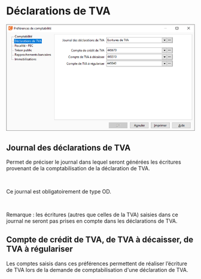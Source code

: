 # Déclarations de TVA

![](OngletDeclarationsTVA.png)


## Journal des déclarations de TVA


Permet de préciser le journal dans lequel seront générées les écritures 
 provenant de la comptabilisation de la déclaration de TVA.


 


Ce journal est obligatoirement de type OD.


 


Remarque : les écritures (autres que celles de la TVA) saisies dans 
 ce journal ne seront pas prises en compte dans les déclarations de TVA.


## Compte de crédit de TVA, de TVA à décaisser, de TVA à régulariser


Les comptes saisis dans ces préférences permettent de réaliser l’écriture 
 de TVA lors de la demande de comptabilisation d'une déclaration de TVA.



